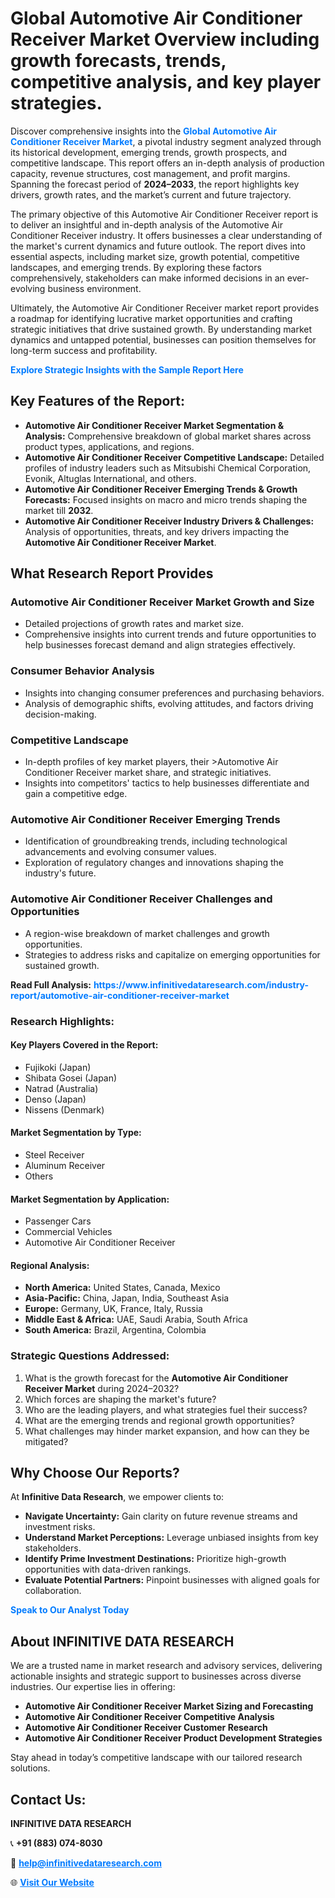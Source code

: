 <h1>Global Automotive Air Conditioner Receiver Market Overview including growth forecasts, trends, competitive analysis, and key player strategies.</h1>
<p>
Discover comprehensive insights into the 
<a href="https://www.infinitivedataresearch.com/industry-report/automotive-air-conditioner-receiver-market" rel="dofollow" style="color: #007BFF; text-decoration: none;"><strong>Global Automotive Air Conditioner Receiver Market</strong></a>, a pivotal industry segment analyzed through its historical development, emerging trends, growth prospects, and competitive landscape. This report offers an in-depth analysis of production capacity, revenue structures, cost management, and profit margins. Spanning the forecast period of <strong>2024–2033</strong>, the report highlights key drivers, growth rates, and the market’s current and future trajectory.
</p>
<p>
The primary objective of this Automotive Air Conditioner Receiver report is to deliver an insightful and in-depth analysis of the Automotive Air Conditioner Receiver industry. It offers businesses a clear understanding of the market's current dynamics and future outlook. The report dives into essential aspects, including market size, growth potential, competitive landscapes, and emerging trends. By exploring these factors comprehensively, stakeholders can make informed decisions in an ever-evolving business environment.
</p>
<p>
Ultimately, the Automotive Air Conditioner Receiver market report provides a roadmap for identifying lucrative market opportunities and crafting strategic initiatives that drive sustained growth. By understanding market dynamics and untapped potential, businesses can position themselves for long-term success and profitability.
</p>
<p>
<a href="https://www.infinitivedataresearch.com/request-sample/reportId=102208" style="color: #007BFF; text-decoration: none;"><strong>Explore Strategic Insights with the Sample Report Here</strong></a>
</p>

<h2>Key Features of the Report:</h2>
<ul>
<li><strong>Automotive Air Conditioner Receiver Market Segmentation & Analysis:</strong> Comprehensive breakdown of global market shares across product types, applications, and regions.</li>
<li><strong>Automotive Air Conditioner Receiver Competitive Landscape:</strong> Detailed profiles of industry leaders such as Mitsubishi Chemical Corporation, Evonik, Altuglas International, and others.</li>
<li><strong>Automotive Air Conditioner Receiver Emerging Trends & Growth Forecasts:</strong> Focused insights on macro and micro trends shaping the market till <strong>2032</strong>.</li>
<li><strong>Automotive Air Conditioner Receiver Industry Drivers & Challenges:</strong> Analysis of opportunities, threats, and key drivers impacting the <strong>Automotive Air Conditioner Receiver Market</strong>.</li>
</ul>

<h2>What Research Report Provides</h2>
<h3>Automotive Air Conditioner Receiver Market Growth and Size</h3>
<ul>
<li>Detailed projections of growth rates and market size.</li>
<li>Comprehensive insights into current trends and future opportunities to help businesses forecast demand and align strategies effectively.</li>
</ul>

<h3>Consumer Behavior Analysis</h3>
<ul>
<li>Insights into changing consumer preferences and purchasing behaviors.</li>
<li>Analysis of demographic shifts, evolving attitudes, and factors driving decision-making.</li>
</ul>

<h3>Competitive Landscape</h3>
<ul>
<li>In-depth profiles of key market players, their >Automotive Air Conditioner Receiver market share, and strategic initiatives.</li>
<li>Insights into competitors' tactics to help businesses differentiate and gain a competitive edge.</li>
</ul>

<h3>Automotive Air Conditioner Receiver Emerging Trends</h3>
<ul>
<li>Identification of groundbreaking trends, including technological advancements and evolving consumer values.</li>
<li>Exploration of regulatory changes and innovations shaping the industry's future.</li>
</ul>

<h3>Automotive Air Conditioner Receiver Challenges and Opportunities</h3>
<ul>
<li>A region-wise breakdown of market challenges and growth opportunities.</li>
<li>Strategies to address risks and capitalize on emerging opportunities for sustained growth.</li>
</ul>
<p><strong>Read Full Analysis:</strong> <a href="https://www.infinitivedataresearch.com/industry-report/automotive-air-conditioner-receiver-market" rel="dofollow" style="color: #007BFF; text-decoration: none;"><strong>https://www.infinitivedataresearch.com/industry-report/automotive-air-conditioner-receiver-market</strong></a></p>
<h3>Research Highlights:</h3>
<h4>Key Players Covered in the Report:</h4>
<ul><li>Fujikoki (Japan)</li><li>Shibata Gosei (Japan)</li><li>Natrad (Australia)</li><li>Denso (Japan)</li><li>Nissens (Denmark)</li></ul>
<h4>Market Segmentation by Type:</h4>
<ul><li>Steel Receiver</li><li>Aluminum Receiver</li><li>Others</li></ul>
<h4>Market Segmentation by Application:</h4>
<ul><li>Passenger Cars</li><li>Commercial Vehicles</li><li>Automotive Air Conditioner Receiver</li></ul>

<h4>Regional Analysis:</h4>
<ul>
<li><strong>North America:</strong> United States, Canada, Mexico</li>
<li><strong>Asia-Pacific:</strong> China, Japan, India, Southeast Asia</li>
<li><strong>Europe:</strong> Germany, UK, France, Italy, Russia</li>
<li><strong>Middle East & Africa:</strong> UAE, Saudi Arabia, South Africa</li>
<li><strong>South America:</strong> Brazil, Argentina, Colombia</li>
</ul>

<h3>Strategic Questions Addressed:</h3>
<ol>
<li>What is the growth forecast for the <strong>Automotive Air Conditioner Receiver Market</strong> during 2024–2032?</li>
<li>Which forces are shaping the market's future?</li>
<li>Who are the leading players, and what strategies fuel their success?</li>
<li>What are the emerging trends and regional growth opportunities?</li>
<li>What challenges may hinder market expansion, and how can they be mitigated?</li>
</ol>

<h2>Why Choose Our Reports?</h2>
<p>At <strong>Infinitive Data Research</strong>, we empower clients to:</p>
<ul>
<li><strong>Navigate Uncertainty:</strong> Gain clarity on future revenue streams and investment risks.</li>
<li><strong>Understand Market Perceptions:</strong> Leverage unbiased insights from key stakeholders.</li>
<li><strong>Identify Prime Investment Destinations:</strong> Prioritize high-growth opportunities with data-driven rankings.</li>
<li><strong>Evaluate Potential Partners:</strong> Pinpoint businesses with aligned goals for collaboration.</li>
</ul>
<p><a href="https://www.infinitivedataresearch.com/industry-report/automotive-air-conditioner-receiver-market" rel="dofollow" style="color: #007BFF; text-decoration: none;"><strong>Speak to Our Analyst Today</strong></a></p>

<h2>About INFINITIVE DATA RESEARCH</h2>
<p>We are a trusted name in market research and advisory services, delivering actionable insights and strategic support to businesses across diverse industries. Our expertise lies in offering:</p>
<ul>
<li><strong>Automotive Air Conditioner Receiver Market Sizing and Forecasting</strong></li>
<li><strong>Automotive Air Conditioner Receiver Competitive Analysis</strong></li>
<li><strong>Automotive Air Conditioner Receiver Customer Research</strong></li>
<li><strong>Automotive Air Conditioner Receiver Product Development Strategies</strong></li>
</ul>
<p>Stay ahead in today’s competitive landscape with our tailored research solutions.</p>

<h2>Contact Us:</h2>
<p><strong>INFINITIVE DATA RESEARCH</strong></p>
<p>📞 <strong>+91 (883) 074-8030</strong></p>
<p>📧 <strong><a href="mailto:help@infinitivedataresearch.com" style="color: #007BFF;">help@infinitivedataresearch.com</a></strong></p>
<p>🌐 <strong><a href="https://www.infinitivedataresearch.com" rel="dofollow" style="color: #007BFF;">Visit Our Website</a></strong></p>